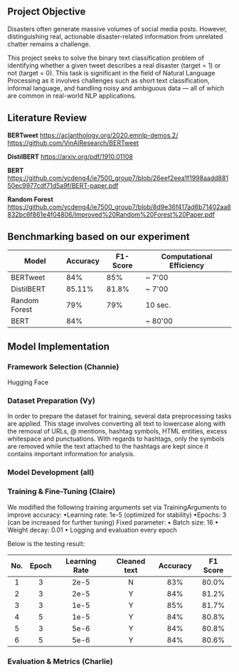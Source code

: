 ## Project Objective
Disasters often generate massive volumes of social media posts. However, distinguishing real, actionable disaster-related information from unrelated chatter remains a challenge.

This project seeks to solve the binary text classification problem of identifying whether a given tweet describes a real disaster (target = 1) or not (target = 0). This task is significant in the field of Natural Language Processing as it involves challenges such as short text classification, informal language, and handling noisy and ambiguous data — all of which are common in real-world NLP applications.


## Literature Review
**BERTweet** 
https://aclanthology.org/2020.emnlp-demos.2/
https://github.com/VinAIResearch/BERTweet

**DistilBERT**
https://arxiv.org/pdf/1910.01108

**BERT**
https://github.com/ycdeng4/ie7500_group7/blob/26eef2eea1f1998aadd88150ec9977cdf71d5a9f/BERT-paper.pdf

**Random Forest**
https://github.com/ycdeng4/ie7500_group7/blob/8d9e36f417ad6b71402aa8832bc6f861e4f04806/Improved%20Random%20Forest%20Paper.pdf

## Benchmarking based on our experiment

| Model | Accuracy | F1-Score | Computational Efficiency |
|---|---|---|---|
| BERTweet | 84% | 85% | ~ 7'00 |
| DistilBERT | 85.11% | 81.8% | ~ 7'00 |
| Random Forest | 79% | 79% | 10 sec. |
|BERT|84%||~ 80'00|
## Model Implementation

### Framework Selection (Channie)
Hugging Face

### Dataset Preparation (Vy)
In order to prepare the dataset for training, several data preprocessing tasks are applied. This stage involves converting all text to lowercase along with the removal of URLs, @ mentions, hashtag symbols, HTML entities, excess whitespace and punctuations. With regards to hashtags, only the symbols are removed while the text attached to the hashtags are kept since it contains important information for analysis.

### Model Development (all)

### Training & Fine-Tuning (Claire)
We modified the following training arguments set via TrainingArguments to improve accuracy:
•Learning rate: 1e-5 (optimized for stability)
•Epochs: 3 (can be increased for further tuning)
Fixed parameter:
• Batch size: 16
• Weight decay: 0.01
• Logging and evaluation every epoch

Below is the testing result: 

| No. | Epoch | Learning Rate | Cleaned text | Accuracy | F1 Score |
|:---:|:---:|:---:|:---:|:---:|:---:|
| 1 | 3 | 2e-5 | N | 83% | 80.0% |
| 2 | 3 | 2e-5 | Y | 84% | 81.2% |
| 3 | 3 | 1e-5 | Y | 85% | 81.7% |
| 4 | 5 | 1e-5 | Y | 84% | 80.8% |
| 5 | 3 | 5e-6 | Y | 84% | 80.8% |
| 6 | 5 | 5e-6 | Y | 84% | 80.6% |


### Evaluation & Metrics (Charlie)


